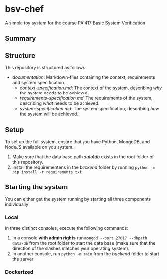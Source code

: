 # bsv-chef

A simple toy system for the course PA1417 Basic System Verification

## Summary

## Structure

This repository is structured as follows:

* *documentation*: Markdown-files containing the context, requirements and system specification.
  * *context-specification.md*: The context of the system, describing *why* the system needs to be achieved.
  * *requirements-specification.md*: The requirements of the system, describing *what* needs to be achieved.
  * *system-specification.md*: The system specification, describing *how* the system will be achieved.

## Setup

To set up the full system, ensure that you have Python, MongoDB, and NodeJS available on you system. 

1. Make sure that the data base path *data\db* exists in the root folder of this repository.
2. Install the requirementens in the *backend* folder by running `python -m pip install -r requirements.txt`

## Starting the system
 
You can either get the system running by starting all three components individually

### Local 

In three distinct consoles, execute the following commands:

1. In a console **with admin rights** run `mongod --port 27017 --dbpath data\db` from the root folder to start the data base (make sure that the direction of the slashes matches your operating system).
2. In another console, run `python -m main` from the *backend* folder to start the server

### Dockerized


